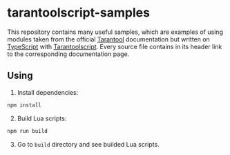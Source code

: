 # tarantoolscript-samples

This repository contains many useful samples, which are examples of using modules taken from the official [Tarantool](https://www.tarantool.io/en/doc/latest/overview/) documentation but written on [TypeScript](https://www.typescriptlang.org/) with [Tarantoolscript](https://github.com/vitaliy-art/tarantoolscript). Every source file contains in its header link to the corresponding documentation page.

## Using

1. Install dependencies:

```bash
npm install
```

2. Build Lua scripts:

```bash
npm run build
```

3. Go to `build` directory and see builded Lua scripts.
